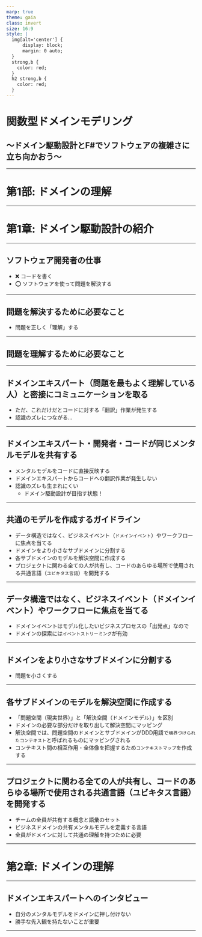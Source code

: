 ```yaml
---
marp: true
theme: gaia
class: invert
size: 16:9
style: |
  img[alt='center'] {
      display: block;
      margin: 0 auto;
  }
  strong,b {
    color: red;
  }
  h2 strong,b {
    color: red;
  }
---
```


<!--
_class:
  - lead
  - invert
_footer: ""
-->

# 関数型ドメインモデリング

## 〜ドメイン駆動設計とF#でソフトウェアの複雑さに立ち向かおう〜

---

<!--
_class:
  - lead
  - invert
_footer: ""
-->

# 第1部: ドメインの理解


---

<!--
_class:
  - lead
  - invert
_footer: ""
-->

# 第1章: ドメイン駆動設計の紹介

---

## ソフトウェア開発者の仕事

- ❌ コードを書く
- ⭕️ ソフトウェアを使って問題を解決する

---

## 問題を解決するために必要なこと

- 問題を正しく「理解」する

---

<!--
_class:
  - lead
  - invert
_footer: ""
-->

## 問題を理解するために必要なこと

---

## ドメインエキスパート（問題を最もよく理解している人）と密接にコミュニケーションを取る

- ただ、これだけだとコードに対する「翻訳」作業が発生する
- 認識のズレにつながる...

---

##  ドメインエキスパート・開発者・コードが同じメンタルモデルを共有する

- メンタルモデルをコードに直接反映する
- ドメインエキスパートからコードへの翻訳作業が発生しない
- 認識のズレも生まれにくい
  - ドメイン駆動設計が目指す状態！

---

## 共通のモデルを作成するガイドライン

- データ構造ではなく、ビジネスイベント（`ドメインイベント`）やワークフローに焦点を当てる
- ドメインをより小さなサブドメインに分割する
- 各サブドメインのモデルを解決空間に作成する
- プロジェクトに関わる全ての人が共有し、コードのあらゆる場所で使用される共通言語（`ユビキタス言語`）を開発する

---

## データ構造ではなく、ビジネスイベント（ドメインイベント）やワークフローに焦点を当てる

- ドメインイベントはモデル化したいビジネスプロセスの「出発点」なので
- ドメインの探索には`イベントストリーミング`が有効

---

## ドメインをより小さなサブドメインに分割する

- 問題を小さくする

---

## 各サブドメインのモデルを解決空間に作成する

- 「問題空間（現実世界）」と「解決空間（ドメインモデル）」を区別
- ドメインの必要な部分だけを取り出して解決空間にマッピング
- 解決空間では、問題空間のドメインとサブドメインがDDD用語で`境界づけられたコンテキスト`と呼ばれるものにマッピングされる
- コンテキスト間の相互作用・全体像を把握するため`コンテキストマップ`を作成する

<!-- 「境界」を明確にしたコンテキストを定義することで、疎結合なシステムを構築できる -->

---

## プロジェクトに関わる全ての人が共有し、コードのあらゆる場所で使用される共通言語（ユビキタス言語）を開発する

- チームの全員が共有する概念と語彙のセット
- ビジネスドメインの共有メンタルモデルを定義する言語
- 全員がドメインに対して共通の理解を持つために必要

---

<!--
_class:
  - lead
  - invert
_footer: ""
-->

# 第2章: ドメインの理解

---

## ドメインエキスパートへのインタビュー

- 自分のメンタルモデルをドメインに押し付けない
- 勝手な先入観を持たないことが重要

---

<!--
backgroundColor: black
footer: ""
-->
